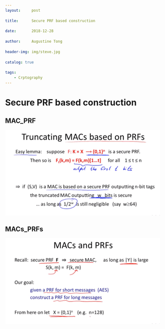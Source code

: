 ```yaml
---
layout:     post

title:      Secure PRF based construction

date:       2018-12-28

author:     Augustine Tong

header-img: img/steve.jpg

catalog: true

tags:
    - Crptography
---
```


# Secure PRF based construction

## MAC_PRF
![MAC_PRF](/img/crpto/MAC_PRF.png)
 
## MACs_PRFs
![MACs_PRFs](/img/crpto/MACs_PRFs.png)
 